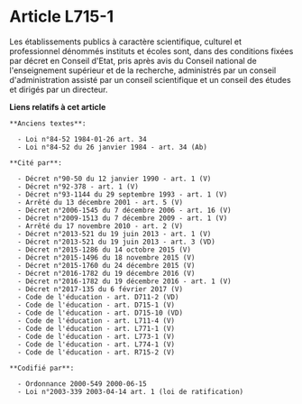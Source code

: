 # Article L715-1

Les établissements publics à caractère scientifique, culturel et professionnel dénommés instituts et écoles sont, dans des
conditions fixées par décret en Conseil d'Etat, pris après avis du Conseil national de l'enseignement supérieur et de la
recherche, administrés par un conseil d'administration assisté par un conseil scientifique et un conseil des études et
dirigés par un directeur.

**Liens relatifs à cet article**

	**Anciens textes**:

	  - Loi n°84-52 1984-01-26 art. 34
	  - Loi n°84-52 du 26 janvier 1984 - art. 34 (Ab)

	**Cité par**:

	  - Décret n°90-50 du 12 janvier 1990 - art. 1 (V)
	  - Décret n°92-378 - art. 1 (V)
	  - Décret n°93-1144 du 29 septembre 1993 - art. 1 (V)
	  - Arrêté du 13 décembre 2001 - art. 5 (V)
	  - Décret n°2006-1545 du 7 décembre 2006 - art. 16 (V)
	  - Décret n°2009-1513 du 7 décembre 2009 - art. 1 (V)
	  - Arrêté du 17 novembre 2010 - art. 2 (V)
	  - Décret n°2013-521 du 19 juin 2013 - art. 1 (V)
	  - Décret n°2013-521 du 19 juin 2013 - art. 3 (VD)
	  - Décret n°2015-1286 du 14 octobre 2015 (V)
	  - Décret n°2015-1496 du 18 novembre 2015 (V)
	  - Décret n°2015-1760 du 24 décembre 2015 (V)
	  - Décret n°2016-1782 du 19 décembre 2016 (V)
	  - Décret n°2016-1782 du 19 décembre 2016 - art. 1 (V)
	  - Décret n°2017-135 du 6 février 2017 (V)
	  - Code de l'éducation - art. D711-2 (VD)
	  - Code de l'éducation - art. D715-1 (V)
	  - Code de l'éducation - art. D715-10 (VD)
	  - Code de l'éducation - art. L711-4 (V)
	  - Code de l'éducation - art. L771-1 (V)
	  - Code de l'éducation - art. L773-1 (V)
	  - Code de l'éducation - art. L774-1 (V)
	  - Code de l'éducation - art. R715-2 (V)

	**Codifié par**:

	  - Ordonnance 2000-549 2000-06-15
	  - Loi n°2003-339 2003-04-14 art. 1 (loi de ratification)
